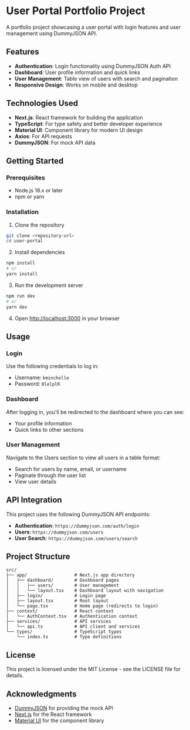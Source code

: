 # User Portal Portfolio Project

A portfolio project showcasing a user portal with login features and user management using DummyJSON API.

## Features

- **Authentication**: Login functionality using DummyJSON Auth API
- **Dashboard**: User profile information and quick links
- **User Management**: Table view of users with search and pagination
- **Responsive Design**: Works on mobile and desktop

## Technologies Used

- **Next.js**: React framework for building the application
- **TypeScript**: For type safety and better developer experience
- **Material UI**: Component library for modern UI design
- **Axios**: For API requests
- **DummyJSON**: For mock API data

## Getting Started

### Prerequisites

- Node.js 18.x or later
- npm or yarn

### Installation

1. Clone the repository

```bash
git clone <repository-url>
cd user-portal
```

2. Install dependencies

```bash
npm install
# or
yarn install
```

3. Run the development server

```bash
npm run dev
# or
yarn dev
```

4. Open [http://localhost:3000](http://localhost:3000) in your browser

## Usage

### Login

Use the following credentials to log in:

- Username: `kminchelle`
- Password: `0lelplR`

### Dashboard

After logging in, you'll be redirected to the dashboard where you can see:

- Your profile information
- Quick links to other sections

### User Management

Navigate to the Users section to view all users in a table format:

- Search for users by name, email, or username
- Paginate through the user list
- View user details

## API Integration

This project uses the following DummyJSON API endpoints:

- **Authentication**: `https://dummyjson.com/auth/login`
- **Users**: `https://dummyjson.com/users`
- **User Search**: `https://dummyjson.com/users/search`

## Project Structure

```
src/
├── app/                  # Next.js app directory
│   ├── dashboard/        # Dashboard pages
│   │   ├── users/        # User management
│   │   └── layout.tsx    # Dashboard layout with navigation
│   ├── login/            # Login page
│   ├── layout.tsx        # Root layout
│   └── page.tsx          # Home page (redirects to login)
├── context/              # React context
│   └── AuthContext.tsx   # Authentication context
├── services/             # API services
│   └── api.ts            # API client and services
└── types/                # TypeScript types
    └── index.ts          # Type definitions
```

## License

This project is licensed under the MIT License - see the LICENSE file for details.

## Acknowledgments

- [DummyJSON](https://dummyjson.com/) for providing the mock API
- [Next.js](https://nextjs.org/) for the React framework
- [Material UI](https://mui.com/) for the component library
